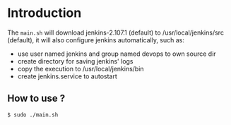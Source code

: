 # Introduction

The `main.sh` will download jenkins-2.107.1 (default) to /usr/local/jenkins/src (default), it will also configure jenkins automatically, such as:

* use user named jenkins and group named devops to own source dir
* create directory for saving jenkins' logs
* copy the execution to /usr/local/jenkins/bin
* create jenkins.service to autostart


## How to use ?
```
$ sudo ./main.sh
```
